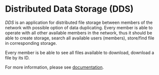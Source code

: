# Distributed Data Storage (DDS)

*DDS* is an application for distributed file storage between members of the network with possible option of data duplicating. 
Every member is able to operate with all other available members in the network, thus it should be able to create storage, 
search all available users (members), store/find file in corresponding storage. 

Every member is be able to see all files available to download, download a file by its ID.

For more information, please see [documentation](docs).
